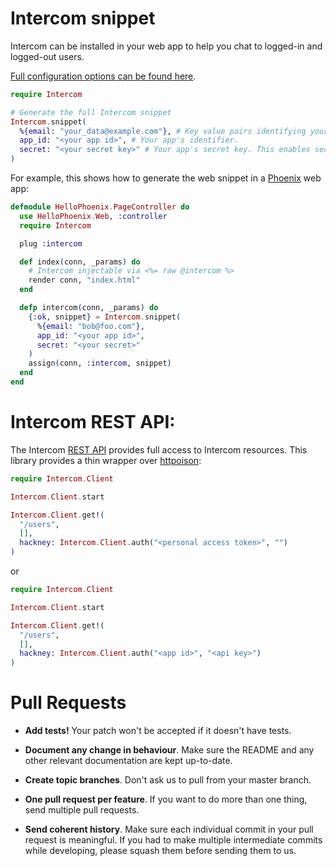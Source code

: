 # Intercom snippet

Intercom can be installed in your web app to help you chat to logged-in and logged-out users.

[Full configuration options can be found here](https://docs.intercom.io/configure-intercom-for-your-product-or-site/customize-the-intercom-messenger/the-intercom-javascript-api).

```elixir
require Intercom

# Generate the full Intercom snippet
Intercom.snippet(
  %{email: "your_data@example.com"}, # Key value pairs identifying your user.
  app_id: "<your app id>", # Your app's identifier.
  secret: "<your secret key>" # Your app's secret key. This enables secure mode https://docs.intercom.io/configure-intercom-for-your-product-or-site/staying-secure/enable-secure-mode-on-your-web-product
)
```

For example, this shows how to generate the web snippet in a [Phoenix](http://www.phoenixframework.org/) web app:

```elixir
defmodule HelloPhoenix.PageController do
  use HelloPhoenix.Web, :controller
  require Intercom

  plug :intercom

  def index(conn, _params) do
    # Intercom injectable via <%= raw @intercom %>
    render conn, "index.html"
  end

  defp intercom(conn, _params) do
    {:ok, snippet} = Intercom.snippet(
      %{email: "bob@foo.com"},
      app_id: "<your app id>",
      secret: "<your secret>"
    )
    assign(conn, :intercom, snippet)
  end
end
```

# Intercom REST API:


The Intercom [REST API](https://developers.intercom.io/) provides full access to Intercom resources. This library provides a thin wrapper over [httpoison](https://github.com/edgurgel/httpoison):

```elixir
require Intercom.Client

Intercom.Client.start

Intercom.Client.get!(
  "/users",
  [],
  hackney: Intercom.Client.auth("<personal access token>", "")
)
```

or

```elixir
require Intercom.Client

Intercom.Client.start

Intercom.Client.get!(
  "/users",
  [],
  hackney: Intercom.Client.auth("<app id>", "<api key>")
)
```


# Pull Requests

- **Add tests!** Your patch won't be accepted if it doesn't have tests.

- **Document any change in behaviour**. Make sure the README and any other
  relevant documentation are kept up-to-date.

- **Create topic branches**. Don't ask us to pull from your master branch.

- **One pull request per feature**. If you want to do more than one thing, send
  multiple pull requests.

- **Send coherent history**. Make sure each individual commit in your pull
  request is meaningful. If you had to make multiple intermediate commits while
  developing, please squash them before sending them to us.
